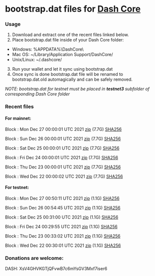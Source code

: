 # bootstrap.dat files for [Dash Core](https://github.com/dashpay/dash)

### Usage

1. Download and extract one of the recent files linked below.
2. Place bootstrap.dat file inside of your Dash Core folder:
 - Windows: %APPDATA%\DashCore\
 - Mac OS: ~/Library/Application Support/DashCore/
 - Unix/Linux: ~/.dashcore/
3. Run your wallet and let it sync using bootstrap.dat
4. Once sync is done bootstrap.dat file will be renamed to bootstrap.dat.old automagically and can be safely removed.

_NOTE: bootstrap.dat for testnet must be placed in **testnet3** subfolder of corresponding Dash Core folder_

### Recent files

#### For mainnet:

Block [](https://insight.dash.org/insight/block/): Mon Dec 27 00:00:01 UTC 2021 [zip](https://dash-bootstrap.ams3.digitaloceanspaces.com/mainnet/2021-12-27/bootstrap.dat.zip) (7.7G) [SHA256](https://dash-bootstrap.ams3.digitaloceanspaces.com/mainnet/2021-12-27/sha256.txt)

Block [](https://insight.dash.org/insight/block/): Sun Dec 26 00:00:01 UTC 2021 [zip](https://dash-bootstrap.ams3.digitaloceanspaces.com/mainnet/2021-12-26/bootstrap.dat.zip) (7.7G) [SHA256](https://dash-bootstrap.ams3.digitaloceanspaces.com/mainnet/2021-12-26/sha256.txt)

Block [](https://insight.dash.org/insight/block/): Sat Dec 25 00:00:01 UTC 2021 [zip](https://dash-bootstrap.ams3.digitaloceanspaces.com/mainnet/2021-12-25/bootstrap.dat.zip) (7.7G) [SHA256](https://dash-bootstrap.ams3.digitaloceanspaces.com/mainnet/2021-12-25/sha256.txt)

Block [](https://insight.dash.org/insight/block/): Fri Dec 24 00:00:01 UTC 2021 [zip](https://dash-bootstrap.ams3.digitaloceanspaces.com/mainnet/2021-12-24/bootstrap.dat.zip) (7.7G) [SHA256](https://dash-bootstrap.ams3.digitaloceanspaces.com/mainnet/2021-12-24/sha256.txt)

Block [](https://insight.dash.org/insight/block/): Thu Dec 23 00:00:01 UTC 2021 [zip](https://dash-bootstrap.ams3.digitaloceanspaces.com/mainnet/2021-12-23/bootstrap.dat.zip) (7.7G) [SHA256](https://dash-bootstrap.ams3.digitaloceanspaces.com/mainnet/2021-12-23/sha256.txt)

Block [](https://insight.dash.org/insight/block/): Wed Dec 22 00:00:02 UTC 2021 [zip](https://dash-bootstrap.ams3.digitaloceanspaces.com/mainnet/2021-12-22/bootstrap.dat.zip) (7.7G) [SHA256](https://dash-bootstrap.ams3.digitaloceanspaces.com/mainnet/2021-12-22/sha256.txt)


#### For testnet:

Block [](https://testnet-insight.dashevo.org/insight/block/): Mon Dec 27 00:50:11 UTC 2021 [zip](https://dash-bootstrap.ams3.digitaloceanspaces.com/testnet/2021-12-27/bootstrap.dat.zip) (1.1G) [SHA256](https://dash-bootstrap.ams3.digitaloceanspaces.com/testnet/2021-12-27/sha256.txt)

Block [](https://testnet-insight.dashevo.org/insight/block/): Sun Dec 26 00:54:45 UTC 2021 [zip](https://dash-bootstrap.ams3.digitaloceanspaces.com/testnet/2021-12-26/bootstrap.dat.zip) (1.1G) [SHA256](https://dash-bootstrap.ams3.digitaloceanspaces.com/testnet/2021-12-26/sha256.txt)

Block [](https://testnet-insight.dashevo.org/insight/block/): Sat Dec 25 00:31:00 UTC 2021 [zip](https://dash-bootstrap.ams3.digitaloceanspaces.com/testnet/2021-12-25/bootstrap.dat.zip) (1.1G) [SHA256](https://dash-bootstrap.ams3.digitaloceanspaces.com/testnet/2021-12-25/sha256.txt)

Block [](https://testnet-insight.dashevo.org/insight/block/): Fri Dec 24 00:29:55 UTC 2021 [zip](https://dash-bootstrap.ams3.digitaloceanspaces.com/testnet/2021-12-24/bootstrap.dat.zip) (1.1G) [SHA256](https://dash-bootstrap.ams3.digitaloceanspaces.com/testnet/2021-12-24/sha256.txt)

Block [](https://testnet-insight.dashevo.org/insight/block/): Thu Dec 23 00:33:02 UTC 2021 [zip](https://dash-bootstrap.ams3.digitaloceanspaces.com/testnet/2021-12-23/bootstrap.dat.zip) (1.1G) [SHA256](https://dash-bootstrap.ams3.digitaloceanspaces.com/testnet/2021-12-23/sha256.txt)

Block [](https://testnet-insight.dashevo.org/insight/block/): Wed Dec 22 00:30:01 UTC 2021 [zip](https://dash-bootstrap.ams3.digitaloceanspaces.com/testnet/2021-12-22/bootstrap.dat.zip) (1.1G) [SHA256](https://dash-bootstrap.ams3.digitaloceanspaces.com/testnet/2021-12-22/sha256.txt)


### Donations are welcome:

DASH: XsV4GHVKGTjQFvwB7c6mYsGV3Mxf7iser6
